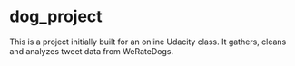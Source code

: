 # dog_project

This is a project initially built for an online Udacity class. It gathers, cleans and analyzes tweet data from WeRateDogs. 
